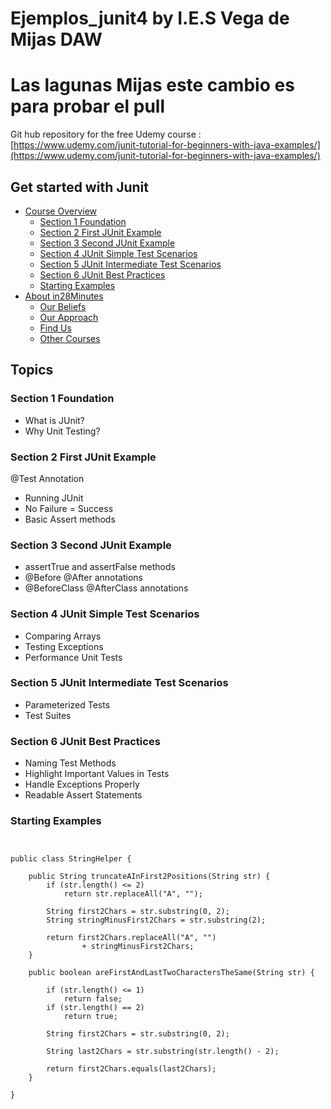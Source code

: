 # Ejemplos_junit4 by I.E.S Vega de Mijas DAW
# Las lagunas Mijas este cambio es para probar el pull

Git hub repository for the free Udemy course : 
[https://www.udemy.com/junit-tutorial-for-beginners-with-java-examples/](https://www.udemy.com/junit-tutorial-for-beginners-with-java-examples/)


## Get started with Junit

* [Course Overview](#topics)
  - [Section 1 Foundation](#section-1-foundation)
  - [Section 2 First JUnit Example](#section-2-first-junit-example)
  - [Section 3 Second JUnit Example](#section-3-second-junit-example)
  - [Section 4 JUnit Simple Test Scenarios](#section-4-junit-simple-test-scenarios)
  - [Section 5 JUnit Intermediate Test Scenarios](#section-5-junit-intermediate-test-scenarios)
  - [Section 6 JUnit Best Practices](#section-6-junit-best-practices)
  - [Starting Examples](#starting-examples)
* [About in28Minutes](#about-in28minutes)
  - [Our Beliefs](#our-beliefs)
  - [Our Approach](#our-approach)
  - [Find Us](#useful-links)
  - [Other Courses](#other-courses)

## Topics
### Section 1 Foundation
- What is JUnit?
- Why Unit Testing?

### Section 2 First JUnit Example
@Test Annotation
- Running JUnit
- No Failure = Success
- Basic Assert methods

### Section 3 Second JUnit Example
- assertTrue and assertFalse methods
- @Before @After annotations
- @BeforeClass @AfterClass annotations

### Section 4 JUnit Simple Test Scenarios
- Comparing Arrays
- Testing Exceptions
- Performance Unit Tests

### Section 5 JUnit Intermediate Test Scenarios 
- Parameterized Tests
- Test Suites

### Section 6 JUnit Best Practices
- Naming Test Methods
- Highlight Important Values in Tests
- Handle Exceptions Properly
- Readable Assert Statements

### Starting Examples
```


public class StringHelper {

	public String truncateAInFirst2Positions(String str) {
		if (str.length() <= 2)
			return str.replaceAll("A", "");

		String first2Chars = str.substring(0, 2);
		String stringMinusFirst2Chars = str.substring(2);

		return first2Chars.replaceAll("A", "") 
				+ stringMinusFirst2Chars;
	}

	public boolean areFirstAndLastTwoCharactersTheSame(String str) {

		if (str.length() <= 1)
			return false;
		if (str.length() == 2)
			return true;

		String first2Chars = str.substring(0, 2);

		String last2Chars = str.substring(str.length() - 2);

		return first2Chars.equals(last2Chars);
	}

}

```


